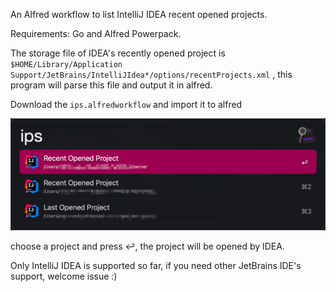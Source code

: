 An Alfred workflow to list IntelliJ IDEA recent opened projects.

Requirements: Go and Alfred Powerpack.

The storage file of IDEA's recently opened project is `$HOME/Library/Application Support/JetBrains/IntelliJIdea*/options/recentProjects.xml` , this program will parse this file and output it in alfred.

Download the `ips.alfredworkflow` and import it to alfred

![ips.png](./doc/ips.png)

choose a project and press ↩, the project will be opened by IDEA.

Only IntelliJ IDEA is supported so far, if you need other JetBrains IDE's support, welcome issue :)




